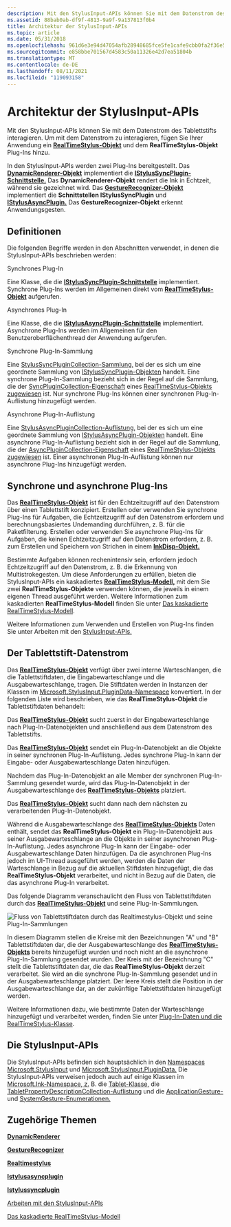 ```yaml
---
description: Mit den StylusInput-APIs können Sie mit dem Datenstrom des Tablettstifts interagieren. Um mit dem Datenstrom zu interagieren, fügen Sie Ihrer Anwendung ein RealTimeStylus-Objekt und dem RealTimeStylus-Objekt Plug-Ins hinzu.
ms.assetid: 88bab0ab-df9f-4813-9a9f-9a137813f0b4
title: Architektur der StylusInput-APIs
ms.topic: article
ms.date: 05/31/2018
ms.openlocfilehash: 961d6e3e94d47054afb28948685fce5fe1cafe9cbb0fa2f36e5a2d8508f28b9b
ms.sourcegitcommit: e858bbe701567d4583c50a11326e42d7ea51804b
ms.translationtype: MT
ms.contentlocale: de-DE
ms.lasthandoff: 08/11/2021
ms.locfileid: "119093158"
---
```

# <a name="architecture-of-the-stylusinput-apis"></a>Architektur der StylusInput-APIs

Mit den StylusInput-APIs können Sie mit dem Datenstrom des Tablettstifts interagieren. Um mit dem Datenstrom zu interagieren, fügen Sie Ihrer Anwendung ein [**RealTimeStylus-Objekt**](realtimestylus-class.md) und dem **RealTimeStylus-Objekt** Plug-Ins hinzu.

In den StylusInput-APIs werden zwei Plug-Ins bereitgestellt. Das [**DynamicRenderer-Objekt**](/previous-versions/windows/desktop/legacy/ms701168(v=vs.85)) implementiert die [**IStylusSyncPlugin-Schnittstelle.**](/windows/win32/api/rtscom/nn-rtscom-istylussyncplugin) Das **DynamicRenderer-Objekt** rendert die Ink in Echtzeit, während sie gezeichnet wird. Das [**GestureRecognizer-Objekt**](gesturerecognizer-class.md) implementiert die **Schnittstellen IStylusSyncPlugin** und [**IStylusAsyncPlugin.**](/windows/win32/api/rtscom/nn-rtscom-istylusasyncplugin) Das **GestureRecognizer-Objekt** erkennt Anwendungsgesten.

## <a name="definitions"></a>Definitionen

Die folgenden Begriffe werden in den Abschnitten verwendet, in denen die StylusInput-APIs beschrieben werden:

Synchrones Plug-In

Eine Klasse, die die [**IStylusSyncPlugin-Schnittstelle**](/windows/win32/api/rtscom/nn-rtscom-istylussyncplugin) implementiert. Synchrone Plug-Ins werden im Allgemeinen direkt vom [**RealTimeStylus-Objekt**](realtimestylus-class.md) aufgerufen.

Asynchrones Plug-In

Eine Klasse, die die [**IStylusAsyncPlugin-Schnittstelle**](/windows/win32/api/rtscom/nn-rtscom-istylusasyncplugin) implementiert. Asynchrone Plug-Ins werden im Allgemeinen für den Benutzeroberflächenthread der Anwendung aufgerufen.

Synchrone Plug-In-Sammlung

Eine [StylusSyncPluginCollection-Sammlung,](/previous-versions/ms824788(v=msdn.10)) bei der es sich um eine geordnete Sammlung von [IStylusSyncPlugin-Objekten](/previous-versions/ms824751(v=msdn.10)) handelt. Eine synchrone Plug-In-Sammlung bezieht sich in der Regel auf die Sammlung, die der [SyncPluginCollection-Eigenschaft](/previous-versions/ms824833(v=msdn.10)) eines [RealTimeStylus-Objekts zugewiesen](/previous-versions/ms824830(v=msdn.10)) ist. Nur synchrone Plug-Ins können einer synchronen Plug-In-Auflistung hinzugefügt werden.

Asynchrone Plug-In-Auflistung

Eine [StylusAsyncPluginCollection-Auflistung,](/previous-versions/ms824808(v=msdn.10)) bei der es sich um eine geordnete Sammlung von [IStylusAsyncPlugin-Objekten](/previous-versions/ms824768(v=msdn.10)) handelt. Eine asynchrone Plug-In-Auflistung bezieht sich in der Regel auf die Sammlung, die der [AsyncPluginCollection-Eigenschaft](/previous-versions/ms824831(v=msdn.10)) eines [RealTimeStylus-Objekts zugewiesen](/previous-versions/ms824830(v=msdn.10)) ist. Einer asynchronen Plug-In-Auflistung können nur asynchrone Plug-Ins hinzugefügt werden.

## <a name="synchronous-and-asynchronous-plug-ins"></a>Synchrone und asynchrone Plug-Ins

Das [**RealTimeStylus-Objekt**](realtimestylus-class.md) ist für den Echtzeitzugriff auf den Datenstrom über einen Tablettstift konzipiert. Erstellen oder verwenden Sie synchrone Plug-Ins für Aufgaben, die Echtzeitzugriff auf den Datenstrom erfordern und berechnungsbasiertes Undemanding durchführen, z. B. für die Paketfilterung. Erstellen oder verwenden Sie asynchrone Plug-Ins für Aufgaben, die keinen Echtzeitzugriff auf den Datenstrom erfordern, z. B. zum Erstellen und Speichern von Strichen in einem [**InkDisp-Objekt.**](inkdisp-class.md)

Bestimmte Aufgaben können rechenintensiv sein, erfordern jedoch Echtzeitzugriff auf den Datenstrom, z. B. die Erkennung von Multistrokegesten. Um diese Anforderungen zu erfüllen, bieten die StylusInput-APIs ein kaskadiertes [**RealTimeStylus-Modell,**](realtimestylus-class.md) mit dem Sie zwei **RealTimeStylus-Objekte** verwenden können, die jeweils in einem eigenen Thread ausgeführt werden. Weitere Informationen zum kaskadierten **RealTimeStylus-Modell** finden Sie unter [Das kaskadierte RealTimeStylus-Modell](the-cascaded-realtimestylus-model.md).

Weitere Informationen zum Verwenden und Erstellen von Plug-Ins finden Sie unter Arbeiten mit den [StylusInput-APIs.](working-with-the-stylusinput-apis.md)

## <a name="the-tablet-pen-data-stream"></a>Der Tablettstift-Datenstrom

Das [**RealTimeStylus-Objekt**](realtimestylus-class.md) verfügt über zwei interne Warteschlangen, die die Tablettstiftdaten, die Eingabewarteschlange und die Ausgabewarteschlange, tragen. Die Stiftdaten werden in Instanzen der Klassen im [Microsoft.StylusInput.PluginData-Namespace](/previous-versions/ms823992(v=msdn.10)) konvertiert. In der folgenden Liste wird beschrieben, wie das **RealTimeStylus-Objekt** die Tablettstiftdaten behandelt:

Das [**RealTimeStylus-Objekt**](realtimestylus-class.md) sucht zuerst in der Eingabewarteschlange nach Plug-In-Datenobjekten und anschließend aus dem Datenstrom des Tablettstifts.

Das [**RealTimeStylus-Objekt**](realtimestylus-class.md) sendet ein Plug-In-Datenobjekt an die Objekte in seiner synchronen Plug-In-Auflistung. Jedes synchrone Plug-In kann der Eingabe- oder Ausgabewarteschlange Daten hinzufügen.

Nachdem das Plug-In-Datenobjekt an alle Member der synchronen Plug-In-Sammlung gesendet wurde, wird das Plug-In-Datenobjekt in der Ausgabewarteschlange des [**RealTimeStylus-Objekts**](realtimestylus-class.md) platziert.

Das [**RealTimeStylus-Objekt**](realtimestylus-class.md) sucht dann nach dem nächsten zu verarbeitenden Plug-In-Datenobjekt.

Während die Ausgabewarteschlange des [**RealTimeStylus-Objekts**](realtimestylus-class.md) Daten enthält, sendet das **RealTimeStylus-Objekt** ein Plug-In-Datenobjekt aus seiner Ausgabewarteschlange an die Objekte in seiner asynchronen Plug-In-Auflistung. Jedes asynchrone Plug-In kann der Eingabe- oder Ausgabewarteschlange Daten hinzufügen. Da die asynchronen Plug-Ins jedoch im UI-Thread ausgeführt werden, werden die Daten der Warteschlange in Bezug auf die aktuellen Stiftdaten hinzugefügt, die das **RealTimeStylus-Objekt** verarbeitet, und nicht in Bezug auf die Daten, die das asynchrone Plug-In verarbeitet.

Das folgende Diagramm veranschaulicht den Fluss von Tablettstiftdaten durch das [**RealTimeStylus-Objekt**](realtimestylus-class.md) und seine Plug-In-Sammlungen.

![Fluss von Tablettstiftdaten durch das Realtimestylus-Objekt und seine Plug-In-Sammlungen](images/5a698bc9-833b-4b24-9fa2-70be0ca61032.gif)

In diesem Diagramm stellen die Kreise mit den Bezeichnungen "A" und "B" Tablettstiftdaten dar, die der Ausgabewarteschlange des [**RealTimeStylus-Objekts**](realtimestylus-class.md) bereits hinzugefügt wurden und noch nicht an die asynchrone Plug-In-Sammlung gesendet wurden. Der Kreis mit der Bezeichnung "C" stellt die Tablettstiftdaten dar, die das **RealTimeStylus-Objekt** derzeit verarbeitet. Sie wird an die synchrone Plug-In-Sammlung gesendet und in der Ausgabewarteschlange platziert. Der leere Kreis stellt die Position in der Ausgabewarteschlange dar, an der zukünftige Tablettstiftdaten hinzugefügt werden.

Weitere Informationen dazu, wie bestimmte Daten der Warteschlange hinzugefügt und verarbeitet werden, finden Sie unter [Plug-In-Daten und die RealTimeStylus-Klasse](plug-in-data-and-the-realtimestylus-class.md).

## <a name="the-stylusinput-apis"></a>Die StylusInput-APIs

Die StylusInput-APIs befinden sich hauptsächlich in den [Namespaces Microsoft.StylusInput](/previous-versions/ms824750(v=msdn.10)) und [Microsoft.StylusInput.PluginData.](/previous-versions/ms823992(v=msdn.10)) Die StylusInput-APIs verweisen jedoch auch auf einige Klassen im [Microsoft.Ink-Namespace, z.](/previous-versions/ms826516(v=msdn.10)) B. die [Tablet-Klasse,](/previous-versions/ms827783(v=msdn.10)) die [TabletPropertyDescriptionCollection-Auflistung](/previous-versions/ms827760(v=msdn.10)) und die [ApplicationGesture-](/previous-versions/ms827547(v=msdn.10)) und [SystemGesture-Enumerationen.](/previous-versions/ms827134(v=msdn.10))

## <a name="related-topics"></a>Zugehörige Themen

<dl> <dt>

[**DynamicRenderer**](/previous-versions/windows/desktop/legacy/ms701168(v=vs.85))
</dt> <dt>

[**GestureRecognizer**](gesturerecognizer-class.md)
</dt> <dt>

[**Realtimestylus**](realtimestylus-class.md)
</dt> <dt>

[**Istylusasyncplugin**](/windows/win32/api/rtscom/nn-rtscom-istylusasyncplugin)
</dt> <dt>

[**Istylussyncplugin**](/windows/win32/api/rtscom/nn-rtscom-istylussyncplugin)
</dt> <dt>

[Arbeiten mit den StylusInput-APIs](working-with-the-stylusinput-apis.md)
</dt> <dt>

[Das kaskadierte RealTimeStylus-Modell](the-cascaded-realtimestylus-model.md)
</dt> </dl>

 

 
